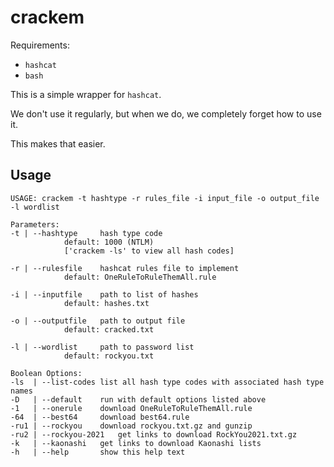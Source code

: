 # crackem

Requirements:

- `hashcat`
- `bash`

This is a simple wrapper for `hashcat`.

We don't use it regularly, but when we do, we completely forget how to use it.

This makes that easier.

## Usage

```
USAGE: crackem -t hashtype -r rules_file -i input_file -o output_file -l wordlist

Parameters:
-t | --hashtype		hash type code
			default: 1000 (NTLM)
			['crackem -ls' to view all hash codes]

-r | --rulesfile	hashcat rules file to implement
			default: OneRuleToRuleThemAll.rule

-i | --inputfile	path to list of hashes
			default: hashes.txt

-o | --outputfile	path to output file
			default: cracked.txt

-l | --wordlist		path to password list
			default: rockyou.txt

Boolean Options:
-ls  | --list-codes	list all hash type codes with associated hash type names
-D   | --default	run with default options listed above
-1   | --onerule	download OneRuleToRuleThemAll.rule
-64  | --best64		download best64.rule
-ru1 | --rockyou	download rockyou.txt.gz and gunzip
-ru2 | --rockyou-2021	get links to download RockYou2021.txt.gz
-k   | --kaonashi	get links to download Kaonashi lists
-h   | --help		show this help text
```
